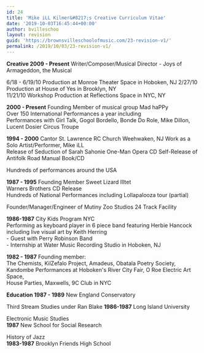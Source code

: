 ```yaml
---
id: 24
title: 'Mike iLL Kilmer&#8217;s Creative Curriculum Vitae'
date: '2019-10-03T16:45:44+00:00'
author: bvilleschoo
layout: revision
guid: 'https://brownsvilleschoolofmusic.com/23-revision-v1/'
permalink: /2019/10/03/23-revision-v1/
---
```


**Creative 2009 - Present** Writer/Composer/Musical Director - Joys of Armageddon, the Musical

6/18 - 6/19/10 Production at Monroe Theater Space in Hoboken, NJ 2/27/10 Production at House of Yes in Brooklyn, NY  
11/21/10 Workshop Production at Reflections Space in NYC, NY

**2000 - Present** Founding Member of musical group Mad haPPy  
Over 150 International Performances a year including  
Performances with Girl Talk, Gogol Bordello, Bonde Do Role, Mike Dillon, Lucent Dosier Circus Troupe

**1994 - 2000** Cantor St. Lawrence RC Church Weehwaken, NJ Work as a Solo Artist/Performer, Mike iLL  
Release of Seduction of Sarah Sahonie One-Man Opera CD Self-Release of Antifolk Road Manual Book/CD

Hundreds of performances around the USA

**1987 - 1995** Founding Member Sweet Lizard Illtet  
Warners Brothers CD Release  
Hundreds of National Performances including Lollapalooza tour (partial)

Founder/Manager/Engineer of Mutiny Zoo Studios 24 Track Facility

**1986-1987** City Kids Program NYC  
Performing as keyboard player in 6 piece band featuring Herbie Hancock including live visual art by Keith Herring  
\- Guest with Perry Robinson Band  
\- Internship at Water Music Recording Studio in Hoboken, NJ

**1982 - 1987** Founding member:  
The Chemists, KilZefalo Project, Amadeus, Obatala Poetry Society, Kandombe Performances at Hoboken's River City Fair, O Roe Electric Art Space,  
House Parties, Maxwells, 9C Club in NYC

**Education 1987 - 1989** New England Conservatory

Third Stream Studies under Ran Blake **1986-1987** Long Island University

Electronic Music Studies  
**1987** New School for Social Research

History of Jazz  
**1983-1987** Brooklyn Friends High School